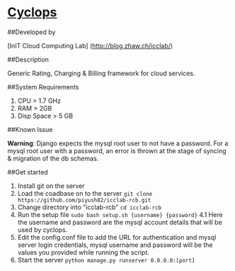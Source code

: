 # [Cyclops](https://github.com/piyush82/icclab-rcb)

##Developed by 

[InIT Cloud Computing Lab] (http://blog.zhaw.ch/icclab/)

##Description

Generic Rating, Charging & Billing framework for cloud services.

##System Requirements

1. CPU > 1.7 GHz
2. RAM > 2GB
3. Disp Space > 5 GB

##Known Issue

**Warning**: Django expects the mysql root user to not have a password. For a mysql root user with a password, an error is thrown at the stage of syncing & migration of the db schemas.

##Get started

1. Install git on the server
2. Load the coadbase on to the server ```git clone https://github.com/piyush82/icclab-rcb.git```
3. Change directory into "icclab-rcb" ```cd icclab-rcb```
4. Run the setup file ```sudo bash setup.sh {username} {password}```
  4.1 Here the username and password are the mysql account details that will be used by cyclops.
5. Edit the config.conf file to add the URL for authentication and mysql server login credentials, mysql username and password will be the values you provided while running the script.
6. Start the server ```python manage.py runserver 0.0.0.0:[port]```
